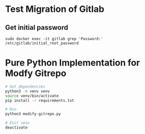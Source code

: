 # Test Migration of Gitlab

## Get initial password
```
sudo docker exec -it gitlab grep 'Password:' /etc/gitlab/initial_root_password
```

# Pure Python Implementation for Modfy Gitrepo

```bash
# Get dependencies
python3 -m venv venv
source venv/bin/activate
pip install -r requirements.txt

# Run
python3 modify-gitrepo.py

# Exit venv
deactivate
```
